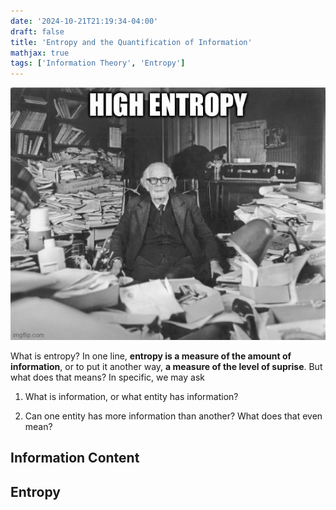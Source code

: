 ```yaml
---
date: '2024-10-21T21:19:34-04:00'
draft: false
title: 'Entropy and the Quantification of Information'
mathjax: true
tags: ['Information Theory', 'Entropy']
---
```


![A room with high entropy](./high-entropy.jpeg)

What is entropy? In one line, **entropy is a measure of the amount of information**, or to put it another way, **a measure of the level of suprise**. But what does that means? In specific, we may ask

1. What is information, or what entity has information?

2. Can one entity has more information than another? What does that even mean?

## Information Content

## Entropy